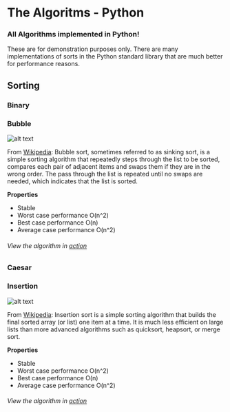 # The Algoritms - Python

### **All Algorithms implemented in Python!**

These are for demonstration purposes only. There are many implementations of sorts in the Python standard library that are much better for performance reasons.

## Sorting


### Binary


### Bubble
![alt text][bubble-image]

From [Wikipedia][bubble-wiki]: Bubble sort, sometimes referred to as sinking sort, is a simple sorting algorithm that repeatedly steps through the list to be sorted, compares each pair of adjacent items and swaps them if they are in the wrong order. The pass through the list is repeated until no swaps are needed, which indicates that the list is sorted.

__Properties__
* Stable
* Worst case performance	O(n^2)
* Best case performance	O(n)
* Average case performance	O(n^2)


###### View the algorithm in [action][bubble-toptal]


### Caesar


### Insertion
![alt text][insertion-image]

From [Wikipedia][insertion-wiki]: Insertion sort is a simple sorting algorithm that builds the final sorted array (or list) one item at a time. It is much less efficient on large lists than more advanced algorithms such as quicksort, heapsort, or merge sort.

__Properties__
* Stable
* Worst case performance	O(n^2)
* Best case performance	O(n)
* Average case performance	O(n^2)


###### View the algorithm in [action][insertion-toptal]



[bubble-toptal]: https://www.toptal.com/developers/sorting-algorithms/bubble-sort
[bubble-wiki]: https://en.wikipedia.org/wiki/Bubble_sort
[bubble-image]: https://upload.wikimedia.org/wikipedia/commons/thumb/8/83/Bubblesort-edited-color.svg/220px-Bubblesort-edited-color.svg.png "Bubble Sort"

[insertion-toptal]: https://www.toptal.com/developers/sorting-algorithms/insertion-sort
[insertion-wiki]: https://en.wikipedia.org/wiki/Insertion_sort
[insertion-image]: https://upload.wikimedia.org/wikipedia/commons/7/7e/Insertionsort-edited.png "Insertion Sort"
